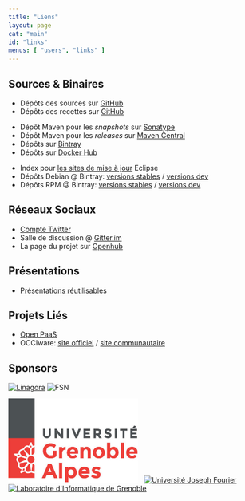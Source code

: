 ```yaml
---
title: "Liens"
layout: page
cat: "main"
id: "links"
menus: [ "users", "links" ]
---
```


## Sources & Binaires

* Dépôts des sources sur [GitHub](https://github.com/roboconf)
* Dépôts des recettes sur [GitHub](https://github.com/roboconf-recipes)

<!-- -->

* Dépôt Maven pour les *snapshots* sur [Sonatype](https://oss.sonatype.org/content/repositories/snapshots/net/roboconf/)
* Dépôt Maven pour les *releases* sur [Maven Central](http://repo1.maven.org/maven2/net/roboconf/)
* Dépôts sur [Bintray](https://bintray.com/roboconf)
* Dépôts sur [Docker Hub](https://hub.docker.com/u/roboconf/) 

<!-- -->

* Index pour [les sites de mise à jour](https://dl.bintray.com/roboconf/roboconf-eclipse/) Eclipse
* Dépôts Debian @ Bintray: [versions stables](https://dl.bintray.com/roboconf/roboconf-debian-packages/) / [versions dev](https://dl.bintray.com/roboconf/roboconf-debian-packages-unstable/)
* Dépôts RPM @ Bintray: [versions stables](https://dl.bintray.com/roboconf/roboconf-rpm) / [versions dev](https://dl.bintray.com/roboconf/roboconf-rpm-unstable)

## Réseaux Sociaux

* [Compte Twitter](https://twitter.com/Roboconf)
* Salle de discussion @ [Gitter.im](https://gitter.im/roboconf/roboconf)
* La page du projet sur [Openhub](https://www.openhub.net/p/roboconf)

## Présentations

* [Présentations réutilisables](presentations-reutilisables.html)

## Projets Liés

* [Open PaaS](http://open-paas.org)
* OCCIware: [site officiel](http://www.occiware.org) / [site communautaire](http://occiware.github.io)

## Sponsors

<a href="http://linagora.com"><img src="/resources/img/sponsor-linagora.gif" alt="Linagora" width="400" /></a>
<img src="/resources/img/sponsor-fsn.jpg" alt="FSN" height="180" />

<a href="http://www.univ-grenoble-alpes.fr"><img src="/resources/img/sponsor-uga.jpg" alt="Université Grenoble-Alpes" width="260" /></a>
&nbsp;
<a href="http://www.ujf-grenoble.fr"><img src="/resources/img/sponsor-ujf.jpg" alt="Université Joseph Fourier" width="400" /></a>
&nbsp;
<a href="http://www.liglab.fr"><img src="/resources/img/sponsor-lig.jpg" alt="Laboratoire d'Informatique de Grenoble" height="180" /></a>

